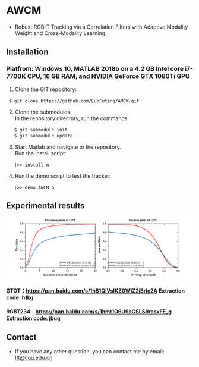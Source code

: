 # AWCM
- Robust RGB-T Tracking via a Correlation Filters with Adaptive Modality Weight and Cross-Modality Learning.


## Installation
### Platfrom: Windows 10, MATLAB 2018b on a 4.2 GB Intel core i7-7700K CPU, 16 GB RAM, and NVIDIA GeForce GTX 1080Ti GPU

1. Clone the GIT repository:
```
 $ git clone https://github.com/LuoFuting/AMCW.git
```
2. Clone the submodules.  
   In the repository directory, run the commands:
```
   $ git submodule init  
   $ git submodule update
```
3. Start Matlab and navigate to the repository.  
   Run the install script:
```
   |>> install.m
```
4. Run the demo script to test the tracker:
```
   |>> demo_AWCM.p
```   
## Experimental results

<div align="center">
  <img src="https://github.com/LuoFuting/AWCM/blob/master/results.png" width="500px" />
</div>

#### GTOT：https://pan.baidu.com/s/1hB1QiVslKZ0WiZ2jBrlc2A  Extraction code: h1kg
#### RGBT234：https://pan.baidu.com/s/1hmt1O6U9aCSLS9rasxFE_g Extraction code: jbug
## Contact
- If you have any other question, you can contact me by email: lft@cqu.edu.cn
